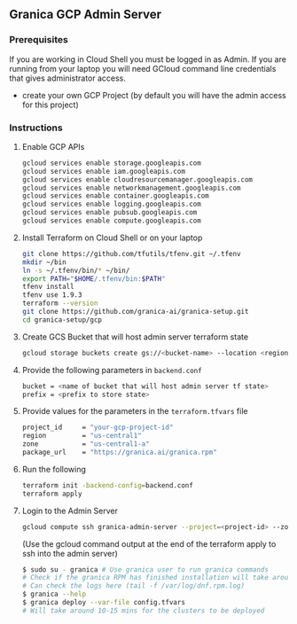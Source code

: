 ## Granica GCP Admin Server

### Prerequisites
If you are working in Cloud Shell you must be logged in as Admin. If you are running from your laptop you will need GCloud command line credentials that gives administrator access.
- create your own GCP Project (by default you will have the admin access for this project)

### Instructions

1. Enable GCP APIs
   ```bash
   gcloud services enable storage.googleapis.com
   gcloud services enable iam.googleapis.com
   gcloud services enable cloudresourcemanager.googleapis.com
   gcloud services enable networkmanagement.googleapis.com
   gcloud services enable container.googleapis.com
   gcloud services enable logging.googleapis.com
   gcloud services enable pubsub.googleapis.com
   gcloud services enable compute.googleapis.com
   ```

2. Install Terraform on Cloud Shell or on your laptop
   ```bash
   git clone https://github.com/tfutils/tfenv.git ~/.tfenv
   mkdir ~/bin
   ln -s ~/.tfenv/bin/* ~/bin/
   export PATH="$HOME/.tfenv/bin:$PATH"
   tfenv install
   tfenv use 1.9.3
   terraform --version
   git clone https://github.com/granica-ai/granica-setup.git
   cd granica-setup/gcp
   ```

3. Create GCS Bucket that will host admin server terraform state
   ```bash
   gcloud storage buckets create gs://<bucket-name> --location <region>
   ```

4. Provide the following parameters in `backend.conf`
   ```bash
   bucket = <name of bucket that will host admin server tf state>
   prefix = <prefix to store state>
   ```

5. Provide values for the parameters in the `terraform.tfvars` file
   ```bash
   project_id     = "your-gcp-project-id"
   region         = "us-central1"
   zone           = "us-central1-a"
   package_url    = "https://granica.ai/granica.rpm"
   ```

6. Run the following
   ```bash
   terraform init -backend-config=backend.conf
   terraform apply
   ```

7. Login to the Admin Server
   ```bash
   gcloud compute ssh granica-admin-server --project=<project-id> --zone=<zone> --tunnel-through-iap
   ```
   (Use the gcloud command output at the end of the terraform apply to ssh into the admin server)
   ```bash
   $ sudo su - granica # Use granica user to run granica commands
   # Check if the granica RPM has finished installation will take around 10-15 mins to get installed.
   # Can check the logs here (tail -f /var/log/dnf.rpm.log)
   $ granica --help
   $ granica deploy --var-file config.tfvars
   # Will take around 10-15 mins for the clusters to be deployed
   ```
